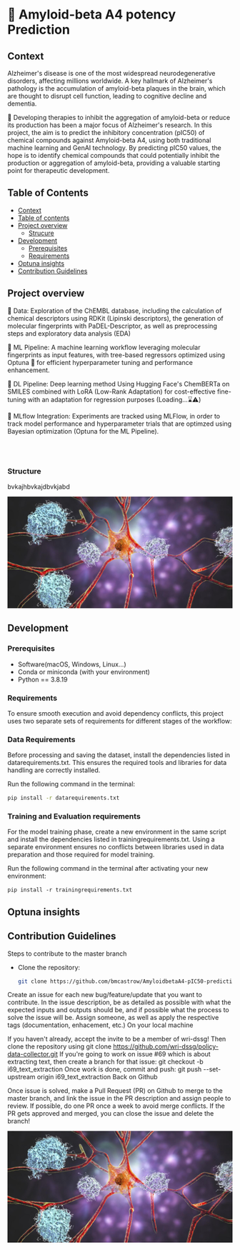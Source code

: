 # 🧠 Amyloid-beta A4 potency Prediction

## Context

Alzheimer's disease is one of the most widespread neurodegenerative disorders, affecting millions worldwide. 
A key hallmark of Alzheimer's pathology is the accumulation of amyloid-beta plaques in the brain, which are thought to disrupt cell function, leading to cognitive decline and dementia. 

💊 Developing therapies to inhibit the aggregation of amyloid-beta or reduce its production has been a major focus of Alzheimer's research. In this project, the aim is to predict the inhibitory concentration (pIC50) of chemical compounds against Amyloid-beta A4, using both traditional machine learning and GenAI technology. By  predicting pIC50 values, the hope is to identify chemical compounds that could potentially inhibit the production or aggregation of amyloid-beta, providing a valuable starting point for therapeutic development.

## Table of Contents

- [Context](#context)
- [Table of contents](#table-of-contents)
- [Project overview](#project-overview)
  - [Strucure](#structure)
- [Development](#development)
  - [Prerequisites](#prerequisites)
  - [Requirements](#requirements)
- [Optuna insights](#optuna-insights)
- [Contribution Guidelines](#contribution-guidelines)

## Project overview

📜 Data: Exploration of the ChEMBL database, including the calculation of chemical descriptors using RDKit (Lipinski descriptors), the generation of molecular fingerprints with PaDEL-Descriptor, as well as preprocessing steps and exploratory data analysis (EDA)

🔬 ML Pipeline: A machine learning workflow leveraging molecular fingerprints as input features, with tree-based regressors optimized using Optuna 🧿 for efficient hyperparameter tuning and performance enhancement.

🤖 DL Pipeline: Deep learning method Using Hugging Face's ChemBERTa on SMILES combined with LoRA (Low-Rank Adaptation) for cost-effective fine-tuning with an adaptation for regression purposes (Loading...⌛⚠️) 

🔄 MLflow Integration: Experiments are tracked using MLFlow, in order to track model performance and hyperparameter trials that are optimzed using Bayesian optimization (Optuna for the ML Pipeline).

<br><br>

### Structure

bvkajhbvkajdbvkjabd

<img src="https://github.com/bmcastrow/AmyloidbetaA4-pIC50-prediction/blob/main/Design%20sem%20nome.jpg" alt="Banner" style="width:1000px; height:250px;">

## Development

### Prerequisites

- Software(macOS, Windows, Linux...)
- Conda or miniconda (with your environment)
- Python == 3.8.19

### Requirements

To ensure smooth execution and avoid dependency conflicts, this project uses two separate sets of requirements for different stages of the workflow:

### Data Requirements
Before processing and saving the dataset, install the dependencies listed in datarequirements.txt. This ensures the required tools and libraries for data handling are correctly installed.

Run the following command in the terminal:
```bash
pip install -r datarequirements.txt
```

### Training and Evaluation requirements
For the model training phase, create a new environment in the same script and install the dependencies listed in trainingrequirements.txt. Using a separate environment ensures no conflicts between libraries used in data preparation and those required for model training.

Run the following command in the terminal after activating your new environment:
```
pip install -r trainingrequirements.txt
```

## Optuna insights


## Contribution Guidelines

Steps to contribute to the master branch

- Clone the repository:
   ```bash
   git clone https://github.com/bmcastrow/AmyloidbetaA4-pIC50-prediction.git

Create an issue for each new bug/feature/update that you want to contribute. In the issue description, be as detailed as possible with what the expected inputs and outputs should be, and if possible what the process to solve the issue will be.
Assign someone, as well as apply the respective tags (documentation, enhacement, etc.)
On your local machine

If you haven't already, accept the invite to be a member of wri-dssg! Then clone the repository using git clone https://github.com/wri-dssg/policy-data-collector.git
If you're going to work on issue #69 which is about extracting text, then create a branch for that issue:
git checkout -b i69_text_extraction
Once work is done, commit and push:
git push --set-upstream origin i69_text_extraction
Back on Github

Once issue is solved, make a Pull Request (PR) on Github to merge to the master branch, and link the issue in the PR description and assign people to review. If possible, do one PR once a week to avoid merge conflicts.
If the PR gets approved and merged, you can close the issue and delete the branch!

<img src="https://github.com/bmcastrow/AmyloidbetaA4-pIC50-prediction/blob/main/Design%20sem%20nome.jpg" alt="Banner" style="width:1000px; height:250px;">

